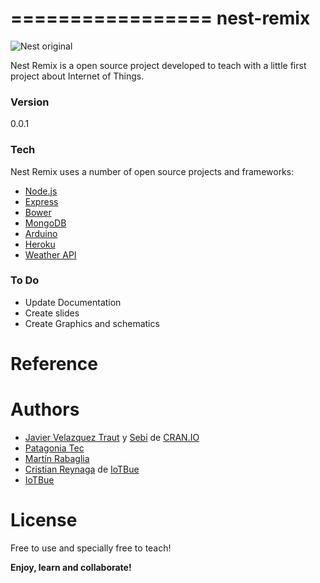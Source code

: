 =================
nest-remix
=================
![Nest original](http://cdn.slashgear.com/wp-content/uploads/2014/03/nest_thermostat_insteon-800x420.jpg)

Nest Remix is a open source project developed to teach with a little first project about Internet of Things.



### Version
0.0.1

### Tech

Nest Remix uses a number of open source projects and frameworks:

* [Node.js]
* [Express]
* [Bower]
* [MongoDB]
* [Arduino]
* [Heroku]
* [Weather API]

### To Do
- Update Documentation
- Create slides
- Create Graphics and schematics

Reference
=========



Authors
=======
* [Javier Velazquez Traut] y [Sebi] de [CRAN.IO]
* [Patagonia Tec]
* [Martín Rabaglia]
* [Cristian Reynaga] de [IoTBue]
* [IoTBue]



License
=======

Free to use and specially free to teach!

**Enjoy, learn and collaborate!**


[AngularJS]: http://angularjs.org
[Javier Velazquez Traut]: http://cran.io
[Sebi]: http://cran.io
[CRAN.IO]: http://cran.io
[Patagonia Tec]: http://patagoniatecnology.com
[Martín Rabaglia]: http://twitter.com/sr_humo
[Cristian Reynaga]: http://cristianreynaga.com
[IoTBue]: http://www.meetup.com/IoT-Buenos-Aires/
[Node.js]: http://nodejs.org
[Express]: http://expressjs.com
[Bower]: http://bower.io
[Arduino]: http://arduino.cc
[MongoDB]: http://mongodb.org
[Heroku]: http://heroku.com
[Weather API]: http://www.wunderground.com/
